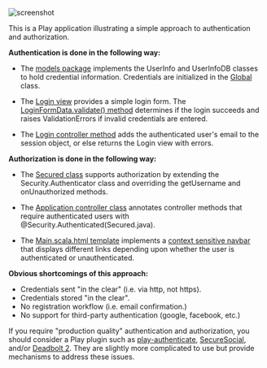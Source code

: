 ![screenshot](https://raw.github.com/ics-software-engineering/play-example-login/master/doc/play-example-login.png)

This is a Play application illustrating a simple approach to authentication and authorization.

**Authentication is done in the following way:**

  * The [models package](https://github.com/ics-software-engineering/play-example-login/tree/master/app/models) implements
    the UserInfo and UserInfoDB classes to hold credential information.  Credentials are initialized in the
    [Global](https://github.com/ics-software-engineering/play-example-login/blob/master/app/Global.java) class.
    
  * The [Login view](https://github.com/ics-software-engineering/play-example-login/blob/master/app/views/Login.scala.html)
    provides a simple login form. The [LoginFormData.validate() method](https://github.com/ics-software-engineering/play-example-login/blob/master/app/views/formdata/LoginFormData.java#L28-38)
    determines if the login succeeds and raises ValidationErrors if invalid credentials are entered.
    
  * The [Login controller method](https://github.com/ics-software-engineering/play-example-login/blob/master/app/controllers/Application.java#L36-59)
    adds the authenticated user's email to the session object, or else returns the Login view with errors. 


**Authorization is done in the following way:**   

  * The [Secured class](https://github.com/ics-software-engineering/play-example-login/blob/master/app/controllers/Secured.java)
    supports authorization by extending the Security.Authenticator class and overriding the getUsername and onUnauthorized
    methods.  
    
  * The [Application controller class](https://github.com/ics-software-engineering/play-example-login/blob/master/app/controllers/Application.java) 
    annotates controller methods that require authenticated users with @Security.Authenticated(Secured.java).
    
  * The [Main.scala.html template](https://github.com/ics-software-engineering/play-example-login/blob/master/app/views/Main.scala.html)
    implements a [context sensitive navbar](https://github.com/ics-software-engineering/play-example-login/blob/master/app/views/Main.scala.html#L34-47)
    that displays different links depending upon whether the user is authenticated or unauthenticated.   
    
    
**Obvious shortcomings of this approach:**

  * Credentials sent "in the clear" (i.e. via http, not https).
  * Credentials stored "in the clear".
  * No registration workflow (i.e. email confirmation.)
  * No support for third-party authentication (google, facebook, etc.)
  
If you require "production quality" authentication and authorization, you should consider a Play plugin
such as [play-authenticate](http://joscha.github.io/play-authenticate/), [SecureSocial](http://securesocial.ws/),
and/or [Deadbolt 2](https://github.com/schaloner/deadbolt-2).
They are slightly more complicated to use but provide mechanisms to address these issues. 




